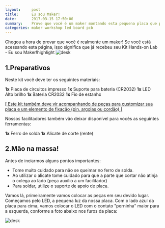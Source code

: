 ```yaml
---
layout:     post
title:      Eu sou Maker!
date:       2017-03-15 17:50:00
summary:    Prove que você é um maker montando esta pequena placa que pode ser um broche, um colar ou um chaveiro.
categories: maker workshop led board pcb
---
```


Chegou a hora de provar que você é realmente um maker! 
Se você está acessando esta página, isso significa que já recebeu seu <span class="bg-dark-gray white">Kit Hands-on Lab - Eu sou Maker!highlight</span>
![desk](https://cloud.githubusercontent.com/assets/14774714/25358245/23d1f140-2917-11e7-8634-94229762d5ab.JPG)

## 1.Preparativos

Neste kit você deve ter os seguintes materiais:

  __1x__ Placa de circuitos impresso
  __1x__ Suporte para bateria (CR2032)
  __1x__ LED Alto brilho
  __1x__ Bateria CR2032
  __1x__ Fio de estanho
  
[<ins> Este kit também deve vir acompanhando de peças para customizar sua placa e um elemento de fixação (pin, argolas ou cordão) <ins>]

 
Nossos facilitadores também vão deixar disponível para vocês as seguintes ferramentas:

  __1x__ Ferro de solda
  __1x__ Alicate de corte (rente)
    
    
## 2.Mão na massa!

Antes de inciarmos alguns pontos importantes:
  * Tome muito cuidado para não se queimar no ferro de solda.
  * Ao utilizar o alicate tome cuidado para que a parte que cortar não atinja o colega ao lado (peça auxílio a um facilitador)
  * Para soldar, utilize o suporte de apoio de placa.
  
Vamos lá, primeiramente vamos colocar as peças em seu devido lugar. Começamos pelo LED, a pequena luz da nossa placa.
Com o lado azul da placa para cima, vamos colocar o LED com o contato "perninha" maior para a esquerda, conforme a foto abaixo nos furos da placa:

![desk](https://cloud.githubusercontent.com/assets/14774714/25358304/569844da-2917-11e7-8fdd-6665318dda74.JPG)

  
  
